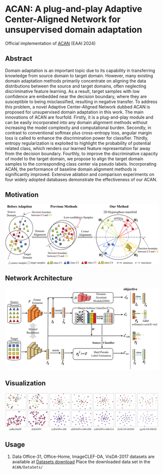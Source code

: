 # ACAN: A plug-and-play Adaptive Center-Aligned Network for unsupervised domain adaptation
Official implementation of [ACAN](https://doi.org/10.1016/j.engappai.2024.109132) (EAAI 2024)

Abstract
---
Domain adaptation is an important topic due to its capability in transferring knowledge from source domain to target domain. However, many existing domain adaptation methods primarily concentrate on aligning the data distributions between the source and target domains, often neglecting discriminative feature learning. As a result, target samples with low confidence are embedded near the decision boundary, where they are susceptible to being misclassified, resulting in negative transfer. To address this problem, a novel Adaptive Center-Aligned Network dubbed ACAN is proposed for unsupervised domain adaptation in this work. The main innovations of ACAN are fourfold. Firstly, it is a plug-and-play module and can be easily incorporated into any domain alignment methods without increasing the model complexity and computational burden. Secondly, in contrast to conventional softmax plus cross-entropy loss, angular margin loss is called to enhance the discrimination power for classifier. Thirdly, entropy regularization is exploited to highlight the probability of potential related class, which renders our learned feature representation far away from the decision boundary. Fourthly, to improve the discriminative capacity of model to the target domain, we propose to align the target domain samples to the corresponding class center via pseudo labels. Incorporating ACAN, the performance of baseline domain alignment methods is significantly improved. Extensive ablation and comparison experiments on four widely adopted databases demonstrate the effectiveness of our ACAN.

Motivation
---
![Motivation](/fig/FigToyexample.png "Toy Example")

Network Architecture
---
![Framework](/fig/FigFramework.jpg "Network Architecture")

Visualization
---
![TSNE](/fig/FigTNSE.png "Visualization")

Usage
---
1. Data
Office-31, Office-Home, ImageCLEF-DA, VisDA-2017 datasets are available at [Datasets download]("https://github.com/jindongwang/transferlearning/tree/master/data#office-home")
Place the downloaded data set in the `ACAN/DataSets/` 


